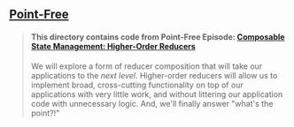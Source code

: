 ## [Point-Free](https://www.pointfree.co)

> #### This directory contains code from Point-Free Episode: [Composable State Management: Higher-Order Reducers](https://www.pointfree.co/episodes/ep71-composable-state-management-hor)
>
> We will explore a form of reducer composition that will take our applications to the _next level_. Higher-order reducers will allow us to implement broad, cross-cutting functionality on top of our applications with very little work, and without littering our application code with unnecessary logic. And, we'll finally answer "what's the point?!"
